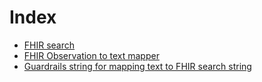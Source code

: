 # Index

* [FHIR search](fhir_search_oai_chat_v1.md)
* [FHIR Observation to text mapper](observation_v1.md)
* [Guardrails string for mapping text to FHIR search string](fhir_rails_v1.md)